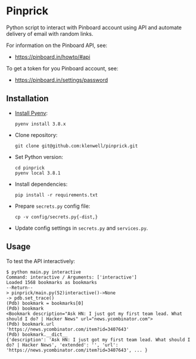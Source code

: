 # Pinprick
Python script to interact with Pinboard account using API and automate delivery of email
with random links.

For information on the Pinboard API, see:

- https://pinboard.in/howto/#api

To get a token for you Pinboard account, see:

- https://pinboard.in/settings/password

## Installation
- [Install Pyenv](https://wiki.klenwell.com/view/Python#Pyenv):

      pyenv install 3.8.x

- Clone repository:

      git clone git@github.com:klenwell/pinprick.git

- Set Python version:

      cd pinprick
      pyenv local 3.8.1

- Install dependencies:

      pip install -r requirements.txt

- Prepare `secrets.py` config file:

      cp -v config/secrets.py{-dist,}

- Update config settings in `secrets.py` and `services.py`.


## Usage

To test the API interactively:

```
$ python main.py interactive
Command: interactive / Arguments: ['interactive']
Loaded 1568 bookmarks as bookmarks
--Return--
> pinprick/main.py(52)interactive()->None
-> pdb.set_trace()
(Pdb) bookmark = bookmarks[0]
(Pdb) bookmark
<Bookmark description="Ask HN: I just got my first team lead. What should I do? | Hacker News" url="news.ycombinator.com">
(Pdb) bookmark.url
'https://news.ycombinator.com/item?id=3407643'
(Pdb) bookmark.__dict__
{'description': 'Ask HN: I just got my first team lead. What should I do? | Hacker News', 'extended': '', 'url': 'https://news.ycombinator.com/item?id=3407643', ... }
```
